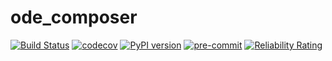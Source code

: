 # ode_composer
[![Build Status](https://travis-ci.com/zoltuz/ode_composer_py.svg?branch=master)](https://travis-ci.com/zoltuz/ode_composer_py)
[![codecov](https://codecov.io/gh/zoltuz/ode_composer_py/branch/master/graph/badge.svg)](https://codecov.io/gh/zoltuz/ode_composer_py)
[![PyPI version](https://badge.fury.io/py/ode-composer.svg)](https://badge.fury.io/py/ode-composer)
[![pre-commit](https://img.shields.io/badge/pre--commit-enabled-brightgreen?logo=pre-commit&logoColor=white)](https://github.com/pre-commit/pre-commit)
[![Reliability Rating](https://sonarcloud.io/api/project_badges/measure?project=zoltuz_ode_composer_py&metric=reliability_rating)](https://sonarcloud.io/dashboard?id=zoltuz_ode_composer_py)
